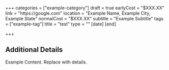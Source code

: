 +++
categories = ["example-category"]
draft = true
earlyCost = "$XXX.XX"
link = "https://google.com"
location = "Example Name, Example City, Example State"
normalCost = "$XXX.XX"
subtitle = "Example Subtitle"
tags = ["example-tag"]
title = "test"
type = ""
[date]
[end]

+++

<!--more-->

## Additional Details

Example Content. Replace with details.
